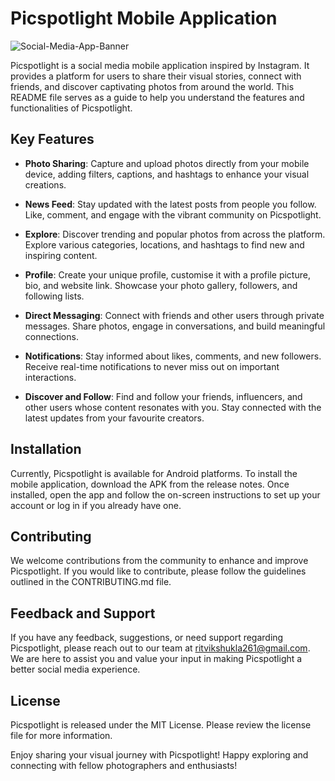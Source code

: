 # Picspotlight Mobile Application

![Social-Media-App-Banner](https://github.com/shuklaritvik06/PicSpotlight/assets/72812470/ea66e29c-6c40-4761-850f-86359266ce42)

Picspotlight is a social media mobile application inspired by Instagram. It provides a platform for users to share their visual stories, connect with friends, and discover captivating photos from around the world. This README file serves as a guide to help you understand the features and functionalities of Picspotlight.

## Key Features

- **Photo Sharing**: Capture and upload photos directly from your mobile device, adding filters, captions, and hashtags to enhance your visual creations.

- **News Feed**: Stay updated with the latest posts from people you follow. Like, comment, and engage with the vibrant community on Picspotlight.

- **Explore**: Discover trending and popular photos from across the platform. Explore various categories, locations, and hashtags to find new and inspiring content.

- **Profile**: Create your unique profile, customise it with a profile picture, bio, and website link. Showcase your photo gallery, followers, and following lists.

- **Direct Messaging**: Connect with friends and other users through private messages. Share photos, engage in conversations, and build meaningful connections.

- **Notifications**: Stay informed about likes, comments, and new followers. Receive real-time notifications to never miss out on important interactions.

- **Discover and Follow**: Find and follow your friends, influencers, and other users whose content resonates with you. Stay connected with the latest updates from your favourite creators.

## Installation

Currently, Picspotlight is available for Android platforms. To install the mobile application, download the APK from the release notes. Once installed, open the app and follow the on-screen instructions to set up your account or log in if you already have one.

## Contributing

We welcome contributions from the community to enhance and improve Picspotlight. If you would like to contribute, please follow the guidelines outlined in the CONTRIBUTING.md file.

## Feedback and Support

If you have any feedback, suggestions, or need support regarding Picspotlight, please reach out to our team at ritvikshukla261@gmail.com. We are here to assist you and value your input in making Picspotlight a better social media experience.

## License

Picspotlight is released under the MIT License. Please review the license file for more information.

Enjoy sharing your visual journey with Picspotlight! Happy exploring and connecting with fellow photographers and enthusiasts!
